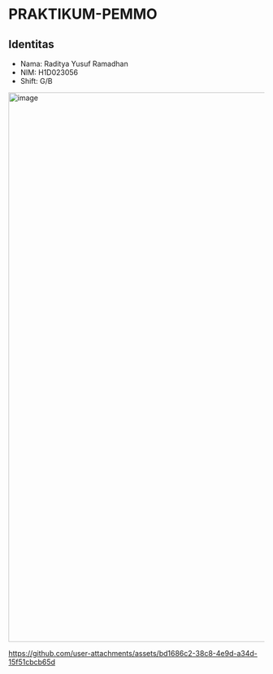 # PRAKTIKUM-PEMMO
## Identitas
- Nama: Raditya Yusuf Ramadhan
- NIM: H1D023056
- Shift: G/B

<img width="1920" height="1080" alt="image" src="https://github.com/user-attachments/assets/0fbdeda6-c313-43cd-a802-082df671548a" />




https://github.com/user-attachments/assets/bd1686c2-38c8-4e9d-a34d-15f51cbcb65d

